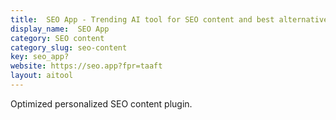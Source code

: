 ```yaml
---
title:  SEO App - Trending AI tool for SEO content and best alternatives
display_name:  SEO App
category: SEO content
category_slug: seo-content
key: seo_app?
website: https://seo.app?fpr=taaft
layout: aitool
---
```


Optimized personalized SEO content plugin.
